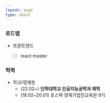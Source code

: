 ```yaml
---
layout: page
type: about
---
```


### 로드맵

- 프론트엔드

    - [ ] react master

### 학력

- 학교/영재원
    - (22.02~) **인하대학교 인공지능공학과 재학**
    - (18.02~20.01) 포스텍 영재기업인교육원 9기


